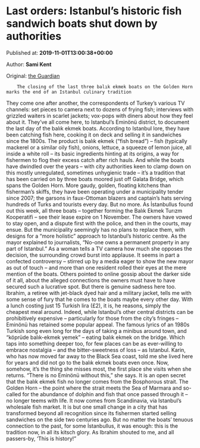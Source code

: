 
# Last orders: Istanbul’s historic fish sandwich boats shut down by authorities

Published at: **2019-11-01T13:00:38+00:00**

Author: **Sami Kent**

Original: [the Guardian](https://www.theguardian.com/travel/2019/nov/01/istanbul-golden-horn-fish-sandwich-boats-balik-ekmek-close)


        The closing of the last three balık ekmek boats on the Golden Horn marks the end of an Istanbul culinary tradition
      
They come one after another, the correspondents of Turkey’s various TV channels: set pieces to camera next to dozens of frying fish; interviews with grizzled waiters in scarlet jackets; vox-pops with diners about how they feel about it. They’ve all come here, to Istanbul’s Eminönü district, to document the last day of the balık ekmek boats.
According to Istanbul lore, they have been catching fish here, cooking it on deck and selling it in sandwiches since the 1800s. The product is balık ekmek (“fish bread”) – fish (typically mackerel or a similar oily fish), onions, lettuce, a squeeze of lemon juice, all inside a white roll – its basic ingredients hinting at its origins, a way for fishermen to flog their excess catch after rich hauls.
And while the boats have dwindled over the years – with city authorities keen to clamp down on this mostly unregulated, sometimes unhygienic trade – it’s a tradition that has been carried on by three boats moored just off Galata Bridge, which spans the Golden Horn. More gaudy, golden, floating kitchens than fisherman’s skiffs, they have been operating under a municipality tender since 2007; the garsons in faux-Ottoman blazers and captain’s hats serving hundreds of Turks and tourists every day.
But no more. As İstanbullus found out this week, all three boats – together forming the Balık Ekmek Turızm Kooperatifi – see their lease expire on 1 November. The owners have vowed to stay open, and a dispute first with the police, and then in the courts, may ensue. But the municipality seemingly has no plans to replace them, with designs for a “more holistic” approach to Istanbul’s historic centre. As the mayor explained to journalists, “No-one owns a permanent property in any part of Istanbul.”
As a woman tells a TV camera how much she opposes the decision, the surrounding crowd burst into applause. It seems in part a confected controversy – stirred up by a media eager to show the new mayor as out of touch – and more than one resident rolled their eyes at the mere mention of the boats. Others pointed to online gossip about the darker side of it all, about the alleged connections the owners must have to have secured such a lucrative spot. But there is genuine sadness here too.
Ibrahim, a retiree with jet-black dyed hair and a military jacket, tells me with some sense of fury that he comes to the boats maybe every other day. With a lunch costing just 15 Turkish lira (£2), it is, he reasons, simply the cheapest meal around. Indeed, while Istanbul’s other central districts can be prohibitively expensive – particularly for those from the city’s fringes – Eminönü has retained some popular appeal. The famous lyrics of an 1980s Turkish song even long for the days of taking a minibus around town, and “köprüde balık-ekmek yemek” – eating balık ekmek on the bridge.
Which taps into something deeper too, for few places can be as ever-willing to embrace nostalgia – and the bitter-sweetness of loss – as Istanbul. Karin, who has now moved far away to the Black Sea coast, told me she lived here for years and did not go to the balık ekmek boats even once. Now, somehow, it’s the thing she misses most, the first place she visits when she returns. “There is no Eminönü without this,” she says.
It is an open secret that the balık ekmek fish no longer comes from the Bosphorous strait. The Golden Horn – the point where the strait meets the Sea of Marmara and so-called for the abundance of dolphin and fish that once passed through it – no longer teems with life. It now comes from Scandinavia, via Istanbul’s wholesale fish market.
It is but one small change in a city that has transformed beyond all recognition since its fishermen started selling sandwiches on the side two centuries ago. But no matter the boats’ tenuous connection to the past, for some İstanbullus, it was enough: this is the tradition now, in all its kitsch glory. As Ibrahim shouted to me, and all passers-by, ‘This is history!”
